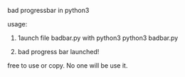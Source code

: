 bad progressbar in python3

usage:
1. 1aunch file badbar.py with python3
	python3 badbar.py

2. bad progress bar launched!

free to use or copy. No one will be use it.
